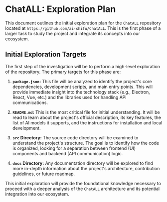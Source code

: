 # ChatALL: Exploration Plan

This document outlines the initial exploration plan for the `ChatALL` repository located at `https://github.com/ai-shifu/ChatALL`. This is the first phase of a larger task to study the project and integrate its concepts into our ecosystem.

## Initial Exploration Targets

The first step of the investigation will be to perform a high-level exploration of the repository. The primary targets for this phase are:

1.  **`package.json`:** This file will be analyzed to identify the project's core dependencies, development scripts, and main entry points. This will provide immediate insight into the technology stack (e.g., Electron, React, Vue, etc.) and the libraries used for handling API communications.

2.  **`README.md`:** This is the most critical file for initial understanding. It will be read to learn about the project's official description, its key features, the list of AI models it supports, and the instructions for installation and local development.

3.  **`src` Directory:** The source code directory will be examined to understand the project's structure. The goal is to identify how the code is organized, looking for a separation between frontend (UI) components and backend (API communication) logic.

4.  **`docs` Directory:** Any documentation directory will be explored to find more in-depth information about the project's architecture, contribution guidelines, or future roadmap.

This initial exploration will provide the foundational knowledge necessary to proceed with a deeper analysis of the `ChatALL` architecture and its potential integration into our ecosystem.
